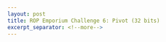 ```yaml
---
layout: post
title: ROP Emporium Challenge 6: Pivot (32 bits)
excerpt_separator: <!--more-->
---
```



<!--more-->